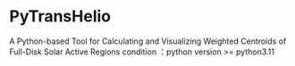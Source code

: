 # PyTransHelio
A Python-based Tool for Calculating and Visualizing Weighted Centroids of Full-Disk Solar Active Regions
condition ：python version >= python3.11 
